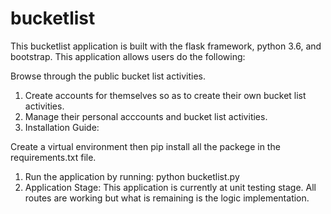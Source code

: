 # bucketlist
This bucketlist application is built with the flask framework, python 3.6, and bootstrap. This application allows users do the following:

Browse through the public bucket list activities.
1. Create accounts for themselves so as to create their own bucket list activities.
2. Manage their personal acccounts and bucket list activities.
3. Installation Guide:

Create a virtual environment then pip install all the packege in the requirements.txt file.
1. Run the application by running: python bucketlist.py
2. Application Stage: This application is currently at unit testing stage. All routes are working but what is            remaining is the logic implementation.
